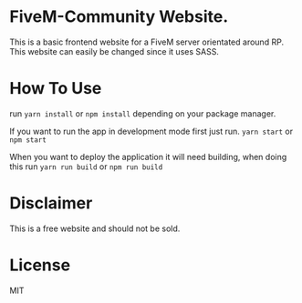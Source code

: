 # FiveM-Community Website.
This is a basic frontend website for a FiveM server orientated around RP. This website can easily be changed since it uses SASS.

# How To Use
run `yarn install` or `npm install` depending on your package manager.

If you want to run the app in development mode first just run. `yarn start` or `npm start`

When you want to deploy the application it will need building, when doing this run `yarn run build` or `npm run build`

# Disclaimer
This is a free website and should not be sold.

# License
MIT